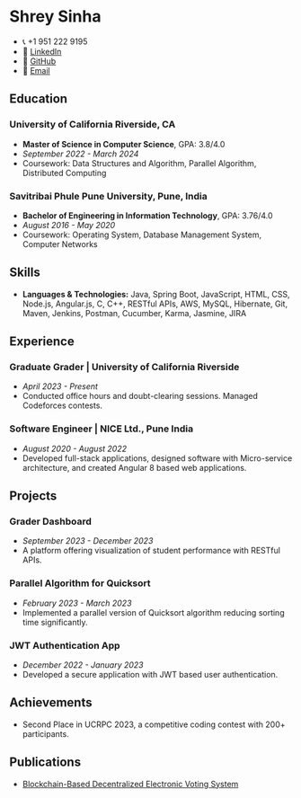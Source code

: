 # Shrey Sinha

- 📞 +1 951 222 9195
- 🔗 [LinkedIn](https://linkedin.com/in/shrey-k-sinha)
- 🐙 [GitHub](https://github.com/shreks99)
- 📧 [Email](mailto:ssinh017@ucr.edu)

## Education

### University of California Riverside, CA
- **Master of Science in Computer Science**, GPA: 3.8/4.0
- *September 2022 - March 2024*
- Coursework: Data Structures and Algorithm, Parallel Algorithm, Distributed Computing

### Savitribai Phule Pune University, Pune, India
- **Bachelor of Engineering in Information Technology**, GPA: 3.76/4.0
- *August 2016 - May 2020*
- Coursework: Operating System, Database Management System, Computer Networks

## Skills

- **Languages & Technologies:** Java, Spring Boot, JavaScript, HTML, CSS, Node.js, Angular.js, C, C++, RESTful APIs, AWS, MySQL, Hibernate, Git, Maven, Jenkins, Postman, Cucumber, Karma, Jasmine, JIRA

## Experience

### Graduate Grader | University of California Riverside
- *April 2023 - Present*
- Conducted office hours and doubt-clearing sessions. Managed Codeforces contests.

### Software Engineer | NICE Ltd., Pune India
- *August 2020 - August 2022*
- Developed full-stack applications, designed software with Micro-service architecture, and created Angular 8 based web applications.

## Projects

### Grader Dashboard
- *September 2023 - December 2023*
- A platform offering visualization of student performance with RESTful APIs.

### Parallel Algorithm for Quicksort
- *February 2023 - March 2023*
- Implemented a parallel version of Quicksort algorithm reducing sorting time significantly.

### JWT Authentication App
- *December 2022 - January 2023*
- Developed a secure application with JWT based user authentication.

## Achievements

- Second Place in UCRPC 2023, a competitive coding contest with 200+ participants.

## Publications

- [Blockchain-Based Decentralized Electronic Voting System](https://doi.org/10.1007/978-981-16-6309-3_32)

<!--
**shreks99/shreks99** is a ✨ _special_ ✨ repository because its `README.md` (this file) appears on your GitHub profile.

Here are some ideas to get you started:

- 🔭 I’m currently working on ...
- 🌱 I’m currently learning ...
- 👯 I’m looking to collaborate on ...
- 🤔 I’m looking for help with ...
- 💬 Ask me about ...
- 📫 How to reach me: ...
- 😄 Pronouns: ...
- ⚡ Fun fact: ...
-->
